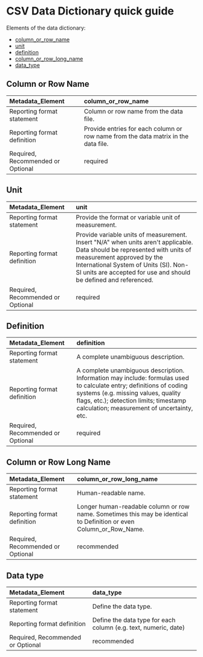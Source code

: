 # CSV Data Dictionary quick guide

Elements of the data dictionary:

* [column_or_row_name](csv_dd_quick_guide.md#column-or-row-name)  
* [unit](csv_dd_quick_guide.md#unit)  
* [definition](csv_dd_quick_guide.md#definition)  
* [column_or_row_long_name](csv_dd_quick_guide.md#column-or-row-long-name)  
* [data_type](csv_dd_quick_guide.md#data-type)  

## Column or Row Name

| Metadata\_Element | column_or_row_name |
| :--- | :--- |
| Reporting format statement | Column or row name from the data file. |
| Reporting format definition | Provide entries for each column or row name from the data matrix in the data file. |
| Required, Recommended or Optional | required |

## Unit

| Metadata\_Element | unit |
| :--- | :--- |
| Reporting format statement | Provide the format or variable unit of measurement. |
| Reporting format definition | Provide variable units of measurement. Insert "N/A" when units aren't applicable. Data should be represented with units of measurement approved by the International System of Units \(SI\). Non-SI units are accepted for use and should be defined and referenced. |
| Required, Recommended or Optional | required |

## Definition

| Metadata\_Element | definition |
| :--- | :--- |
| Reporting format statement | A complete unambiguous description. |
| Reporting format definition | A complete unambiguous description. Information may include: formulas used to calculate entry; definitions of coding systems \(e.g. missing values, quality flags, etc.\); detection limits; timestamp calculation; measurement of uncertainty, etc. |
| Required, Recommended or Optional | required |

## Column or Row Long Name

| Metadata\_Element | column_or_row_long_name |
| :--- | :--- |
| Reporting format statement | Human-readable name. |
| Reporting format definition | Longer human-readable column or row name. Sometimes this may be identical to Definition or even Column\_or\_Row\_Name. |
| Required, Recommended or Optional | recommended |

## Data type

| Metadata\_Element | data_type |
| :--- | :--- |
| Reporting format statement | Define the data type. |
| Reporting format definition | Define the data type for each column \(e.g. text, numeric, date\) |
| Required, Recommended or Optional | recommended |

